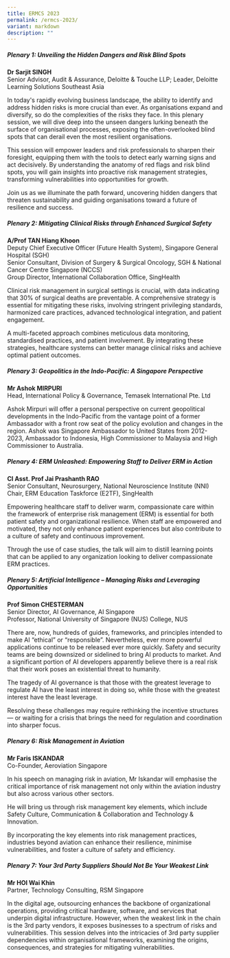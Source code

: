 ```yaml
---
title: ERMCS 2023
permalink: /ermcs-2023/
variant: markdown
description: ""
---
```

##### **Plenary 1: Unveiling the Hidden Dangers and Risk Blind Spots**

**Dr Sarjit SINGH**
<br>
Senior Advisor, Audit &amp; Assurance, Deloitte &amp; Touche LLP;   Leader, Deloitte Learning Solutions Southeast Asia

In today's rapidly evolving business landscape, the ability to identify and address hidden risks is more crucial than ever. As organisations expand and diversify, so do the complexities of the risks they face. In this plenary session, we will dive deep into the unseen dangers lurking beneath the surface of organisational processes, exposing the often-overlooked blind spots that can derail even the most resilient organisations.

This session will empower leaders and risk professionals to sharpen their foresight, equipping them with the tools to detect early warning signs and act decisively. By understanding the anatomy of red flags and risk blind spots, you will gain insights into proactive risk management strategies, transforming vulnerabilities into opportunities for growth.

Join us as we illuminate the path forward, uncovering hidden dangers that threaten sustainability and guiding organisations toward a future of resilience and success.


##### **Plenary 2: Mitigating Clinical Risks through Enhanced Surgical Safety**

**A/Prof TAN Hiang Khoon**
<br>
Deputy Chief Executive Officer (Future Health System), Singapore General Hospital (SGH)<br>
Senior Consultant, Division of Surgery &amp; Surgical Oncology, SGH &amp; National Cancer Centre Singapore (NCCS)<br>
Group Director, International Collaboration Office, SingHealth

Clinical risk management in surgical settings is crucial, with data indicating that 30% of surgical deaths are preventable. A comprehensive strategy is essential for mitigating these risks, involving stringent privileging standards, harmonized care practices, advanced technological integration, and patient engagement. 

A multi-faceted approach combines meticulous data monitoring, standardised practices, and patient involvement. By integrating these strategies, healthcare systems can better manage clinical risks and achieve optimal patient outcomes.

##### **Plenary 3: Geopolitics in the Indo-Pacific: A Singapore Perspective**

**Mr Ashok MIRPURI**
<br>
 Head, International Policy &amp; Governance, Temasek International Pte. Ltd

Ashok Mirpuri will offer a personal perspective on current geopolitical developments in the Indo-Pacific from the vantage point of a former Ambassador with a front row seat of the policy evolution and changes in the region. Ashok was Singapore Ambassador to United States from 2012-2023,
Ambassador to Indonesia, High Commissioner to Malaysia and High Commissioner to Australia. 


##### **Plenary 4: ERM Unleashed: Empowering Staff to Deliver ERM in Action**

**Cl Asst. Prof Jai Prashanth RAO**
<br>
Senior Consultant, Neurosurgery, National Neuroscience Institute (NNI)<br>
Chair, ERM Education Taskforce (E2TF), SingHealth

Empowering healthcare staff to deliver warm, compassionate care within the framework of enterprise risk management (ERM) is essential for both patient safety and organizational resilience. When staff are empowered and motivated, they not only enhance patient experiences but also contribute to a culture of safety and continuous improvement.

Through the use of case studies, the talk will aim to distill learning points that can be applied to any organization looking to deliver compassionate ERM practices.

##### **Plenary 5: Artificial Intelligence – Managing Risks and Leveraging Opportunities**

**Prof Simon CHESTERMAN**
<br>  Senior Director, AI Governance, AI Singapore
<br>  Professor, National University of Singapore (NUS) College, NUS

There are, now, hundreds of guides, frameworks, and principles intended to make AI “ethical” or “responsible”. Nevertheless, ever more powerful applications continue to be released ever more quickly. Safety and security teams are being downsized or sidelined to bring AI products to market. And a significant portion of AI developers apparently believe there is a real risk that their work poses an existential threat to humanity.

The tragedy of AI governance is that those with the greatest leverage to regulate AI have the least interest in doing so, while those with the greatest interest have the least leverage.

Resolving these challenges may require rethinking the incentive structures — or waiting for a crisis that brings the need for regulation and coordination into sharper focus.

##### **Plenary 6: Risk Management in Aviation**

**Mr Faris ISKANDAR**
<br>
Co-Founder, Aeroviation Singapore

In his speech on managing risk in aviation, Mr Iskandar will emphasise the critical importance of risk management not only within the aviation industry but also across various other sectors.

He will bring us through risk management key elements, which include Safety Culture, Communication &amp; Collaboration and Technology &amp; Innovation.

By incorporating the key elements into risk management practices, industries beyond aviation can enhance their resilience, minimise vulnerabilities, and foster a culture of safety and efficiency.

##### **Plenary 7: Your 3rd Party Suppliers Should Not Be Your Weakest Link**

**Mr HOI Wai Khin**
<br>
Partner, Technology Consulting, RSM Singapore
  
In the digital age, outsourcing enhances the backbone of organizational operations, providing critical hardware, software, and services that underpin digital infrastructure. However, when the weakest link in the chain is the 3rd party vendors, it exposes businesses to a spectrum of risks and vulnerabilities. This session delves into the intricacies of 3rd party supplier dependencies within organisational frameworks, examining the origins, consequences, and strategies for mitigating vulnerabilities.